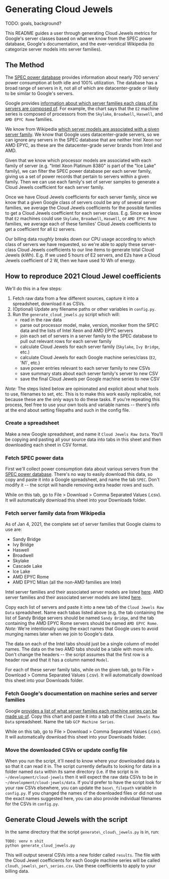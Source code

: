 # Generating Cloud Jewels

TODO: goals, background?

This README guides a user through generating Cloud Jewels metrics for Google's server classes based on what we know from the SPEC power database, Google's documentation, and the ever-veridical Wikipedia (to categorize server models into server families).


## The Method

The [SPEC power database](https://www.spec.org/power_ssj2008/results/power_ssj2008.html) provides information about nearly 700 servers' power consumption at both idle and 100% utilization. The database has a broad range of servers in it, not all of which are datacenter-grade or likely to be similar to Google's servers.

Google provides [information about which server families each class of its servers are composed of](https://cloud.google.com/compute/docs/machine-types#machine_type_comparison). For example, the chart says that the `E2` machine series is composed of processors from the `Skylake`, `Broadwell`, `Haswell`, and `AMD EPYC Rome` families. 

We know from Wikipedia [which server models are associated with a given server family](https://en.wikipedia.org/wiki/List_of_Intel_Xeon_processors). We know that Google uses datacenter-grade servers, so we can ignore any servers in the SPEC database that are neither Intel Xeon nor AMD EPYC, as these are the datacenter-grade server brands from Intel and AMD.

Given that we know which processor models are associated with each family of server (e.g. "Intel Xeon Platinum 8380" is part of the "Ice Lake" family), we can filter the SPEC power database per each server family, giving us a set of power records that pertain to servers within a given family. Then we can use each family's set of server samples to generate a Cloud Jewels coefficient for each server family. 

Once we have Cloud Jewels coefficients for each server family, since we know that a given Google class of servers could be any of several server families, we average the Cloud Jewels coefficients for the possible families to get a Cloud Jewels coefficient for each server class. E.g. Since we know that `E2` machines could use `Skylake`, `Broadwell`, `Haswell`, or `AMD EPYC Rome` families, we average each of these families' Cloud Jewels coefficients to get a coefficient for all `E2` servers.

Our billing data _roughly_ breaks down our CPU usage according to which class of servers we have requested, so we're able to apply these server-class Cloud Jewels coefficients to our line items to generate total Cloud Jewels (kWh). E.g. If we used 5 hours of E2 servers, and E2s have a Cloud Jewels coefficient of 2 W, then we have used 10 Wh of energy.

## How to reproduce 2021 Cloud Jewel coefficients

We'll do this in a few steps:
1. Fetch raw data from a few different sources, capture it into a spreadsheet, download it as CSVs.
2. (Optional) Update any filename paths or other variables in `config.py`. 
3. Run the `generate_cloud_jewels.py` script which will: 
    - read in the raw data
    - parse out processor model, make, version, moniker from the SPEC data and the lists of Intel Xeon and AMD EPYC servers
    - join each set of servers in a server family to the SPEC database to pull out relevant rows for each server family
    - calculate Cloud Jewels for each server family (`Skylake`, `Ivy Bridge`, etc.)
    - calculate Cloud Jewels for each Google machine series/class (`E2`, 'N1`, etc.)
    - save power entries relevant to each server family to new CSVs
    - save summary stats about each server family's server to new CSV
    - save the final Cloud Jewels per Google machine series to new CSV

*Note:* The steps listed below are opinionated and explicit about what tools to use, filenames to set, etc. This is to make this work easily replicable, not because these are the only ways to do these tasks. If you're repeating this process, feel free to use your own tools and variable names -- there's info at the end about setting filepaths and such in the config file.

### Create a spreadsheet

Make a new Google spreadsheet, and name it `Cloud Jewels Raw Data`. You'll be copying and pasting all your source data into tabs in this sheet and then downloading each sheet in CSV format.

### Fetch SPEC power data

First we'll collect power consumption data about various servers from the [SPEC power database](https://www.spec.org/power_ssj2008/results/power_ssj2008.html). There's no way to easily download this data, so copy and paste it into a Google spreadsheet, and name the tab `SPEC`. Don't modify it -- the script will handle removing extra header rows and such.

While on this tab, go to File > Download > Comma Separated Values (.csv). It will automatically download this sheet into your Downloads folder.

### Fetch server family data from Wikipedia
As of Jan 4, 2021, the complete set of server families that Google claims to use are:
- Sandy Bridge
- Ivy Bridge
- Haswell
- Broadwell
- Skylake
- Cascade Lake
- Ice Lake
- AMD EPYC Rome
- AMD EPYC Milan
(all the non-AMD families are Intel)

Intel server families and their associated server models are listed [here](https://en.wikipedia.org/wiki/List_of_Intel_Xeon_processors).
AMD server families and their associated server models are listed [here](https://en.wikipedia.org/wiki/Epyc#Products).

Copy each list of servers and paste it into a new tab of the `Cloud Jewels Raw Data` spreadsheet. Name each tabas listed above (e.g. the tab containing the list of Sandy Bridge servers should be named `Sandy Bridge`, and the tab containing the AMD EPYC Rome servers should be named `AMD EPYC Rome`. *Note:* We're intentionally using the exact names that Google uses to avoid munging names later when we join to Google's data.

The data on each of the Intel tabs should just be a single column of model names. The data on the two AMD tabs should be a table with more info. Don't change the headers -- the script assumes that the first row is a header row and that it has a column named `Model`.

For each of these server family tabs, while on the given tab, go to File > Download > Comma Separated Values (.csv). It will automatically download this sheet into your Downloads folder.

### Fetch Google's documentation on machine series and server families

Google [provides a list of what server familes each machine series can be made up of](https://cloud.google.com/compute/docs/machine-types#machine_type_comparison). Copy this chart and paste it into a tab of the `Cloud Jewels Raw Data` spreadsheet. Name the tab `GCP Machine Series`.

While on this tab, go to File > Download > Comma Separated Values (.csv). It will automatically download this sheet into your Downloads folder.

### Move the downloaded CSVs or update config file

When you run the script, it'll need to know where your downloaded data is so that it can read it in. The script currently defaults to looking for data in a folder named `data` within its same directory (i.e. if the script is in `~/development/cloud-jewels` then it will expect the raw data CSVs to be in `~/development/cloud-jewels/data`. If you'd prefer to have the script look for your raw CSVs elsewhere, you can update the `base\_filepath` variable in `config.py`. If you changed the names of the downloaded files or did not use the exact names suggested here, you can also provide individual filenames for the CSVs in `config.py`.

## Generate Cloud Jewels with the script

In the same directory that the script `generate\_cloud\_jewels.py` is in, run:

```
TODO: venv n shit
python generate_cloud_jewels.py
```

This will output several CSVs into a new folder called `results`. The file with the Cloud Jewel coefficients for each Google machine series will be called `cloud\_jewels\_per\_series.csv`. Use these coefficients to apply to your billing data.
